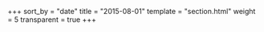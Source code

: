 +++
sort_by = "date"
title = "2015-08-01"
template = "section.html"
weight = 5
transparent = true
+++